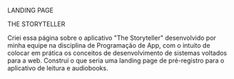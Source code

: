 LANDING PAGE

THE STORYTELLER

Criei essa página sobre o aplicativo "The Storyteller" desenvolvido por minha equipe na disciplina de Programação de App, com o intuito de colocar em prática os conceitos de desenvolvimento de sistemas voltados para a web. Construí o que seria uma landing page de pré-registro para o aplicativo de leitura e audiobooks.

